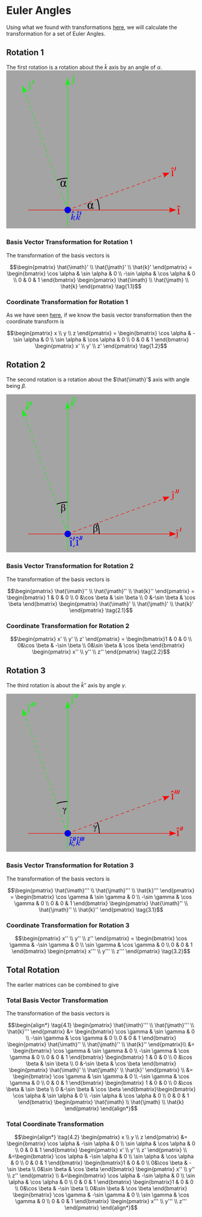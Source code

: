 # Euler Angles

Using what we found with transformations [here](./TransformationOfVectorsAndCoordinates.md), we will calculate the transformation for a set of Euler Angles.

## Rotation 1

The first rotation is a rotation about the $\hat{k}$ axis by an angle of $\alpha$.
![first rotation looking down k axis](./img/EulerRotation1.svg)

### Basis Vector Transformation for Rotation 1

The transformation of the basis vectors is

```math
\begin{pmatrix} \hat{\imath}' \\ \hat{\jmath}' \\ \hat{k}' \end{pmatrix} =
\begin{bmatrix}
\cos \alpha & \sin \alpha & 0 \\
-\sin \alpha & \cos \alpha & 0 \\
0 & 0 & 1
\end{bmatrix}
\begin{pmatrix} \hat{\imath} \\ \hat{\jmath} \\ \hat{k} \end{pmatrix} \tag{1.1}
```

### Coordinate Transformation for Rotation 1

As we have seen [here](./TransformationOfVectorsAndCoordinates.md), if we know the basis vector transformation then the coordinate transform is

```math
\begin{pmatrix} x \\ y \\ z \end{pmatrix} =
\begin{bmatrix}
\cos \alpha & -\sin \alpha & 0 \\
\sin \alpha & \cos \alpha & 0 \\
0 & 0 & 1
\end{bmatrix}
\begin{pmatrix} x' \\ y' \\ z' \end{pmatrix} \tag{1.2}
```

## Rotation 2

The second rotation is a rotation about the $\hat{\imath}'$ axis with angle being $\beta$.

![Second rotation looking down i dash axis](./img/EulerRotation2.svg)

### Basis Vector Transformation for Rotation 2

The transformation of the basis vectors is

```math
\begin{pmatrix} \hat{\imath}'' \\ \hat{\jmath}'' \\ \hat{k}'' \end{pmatrix} =
\begin{bmatrix}
1 & 0 & 0 \\
0 &\cos \beta & \sin \beta \\
0 &-\sin \beta & \cos \beta
\end{bmatrix}
\begin{pmatrix} \hat{\imath}' \\ \hat{\jmath}' \\ \hat{k}' \end{pmatrix} \tag{2.1}
```

### Coordinate Transformation for Rotation 2

```math
\begin{pmatrix} x' \\ y' \\ z' \end{pmatrix} =
\begin{bmatrix}1 & 0 & 0 \\
0&\cos \beta & -\sin \beta \\
0&\sin \beta & \cos \beta
\end{bmatrix}
\begin{pmatrix} x'' \\ y'' \\ z'' \end{pmatrix} \tag{2.2}
```

## Rotation 3

The third rotation is about the $\hat{k}''$ axis by angle $\gamma$.

![Third rotation looking down k double dash axis](./img/EulerRotation3.svg)

### Basis Vector Transformation for Rotation 3

The transformation of the basis vectors is

```math
\begin{pmatrix} \hat{\imath}''' \\ \hat{\jmath}''' \\ \hat{k}''' \end{pmatrix} =
\begin{bmatrix}
\cos \gamma & \sin \gamma & 0 \\
-\sin \gamma & \cos \gamma & 0 \\
0 & 0 & 1
\end{bmatrix}
\begin{pmatrix} \hat{\imath}'' \\ \hat{\jmath}'' \\ \hat{k}'' \end{pmatrix} \tag{3.1}
```

### Coordinate Transformation for Rotation 3

```math
\begin{pmatrix} x'' \\ y'' \\ z'' \end{pmatrix} =
\begin{bmatrix}
\cos \gamma & -\sin \gamma & 0 \\
\sin \gamma &  \cos \gamma & 0 \\
0 & 0 & 1
\end{bmatrix}
\begin{pmatrix} x''' \\ y''' \\ z''' \end{pmatrix} \tag{3.2}
```

## Total Rotation

The earlier matrices can be combined to give

### Total Basis Vector Transformation

The transformation of the basis vectors is

```math
\begin{align*} \tag{4.1}
\begin{pmatrix} \hat{\imath}''' \\ \hat{\jmath}''' \\ \hat{k}''' \end{pmatrix} &=
\begin{bmatrix}
\cos \gamma & \sin \gamma & 0 \\
-\sin \gamma & \cos \gamma & 0 \\
0 & 0 & 1
\end{bmatrix}
\begin{pmatrix} \hat{\imath}'' \\ \hat{\jmath}'' \\ \hat{k}'' \end{pmatrix}\\
&=
\begin{bmatrix}
\cos \gamma & \sin \gamma & 0 \\
-\sin \gamma & \cos \gamma & 0 \\
0 & 0 & 1
\end{bmatrix}
\begin{bmatrix}
1 & 0 & 0 \\
0 &\cos \beta & \sin \beta \\
0 &-\sin \beta & \cos \beta
\end{bmatrix}
\begin{pmatrix} \hat{\imath}' \\ \hat{\jmath}' \\ \hat{k}' \end{pmatrix} \\
&= \begin{bmatrix}
\cos \gamma & \sin \gamma & 0 \\
-\sin \gamma & \cos \gamma & 0 \\
0 & 0 & 1
\end{bmatrix}
\begin{bmatrix}
1 & 0 & 0 \\
0 &\cos \beta & \sin \beta \\
0 &-\sin \beta & \cos \beta
\end{bmatrix}\begin{bmatrix}
\cos \alpha & \sin \alpha & 0 \\
-\sin \alpha & \cos \alpha & 0 \\
0 & 0 & 1
\end{bmatrix}
\begin{pmatrix} \hat{\imath} \\ \hat{\jmath} \\ \hat{k} \end{pmatrix}
\end{align*}
```

### Total Coordinate Transformation

```math
\begin{align*} \tag{4.2}
\begin{pmatrix} x \\ y \\ z \end{pmatrix} &=
\begin{bmatrix}
\cos \alpha & -\sin \alpha & 0 \\
\sin \alpha & \cos \alpha & 0 \\
0 & 0 & 1
\end{bmatrix}
\begin{pmatrix} x' \\ y' \\ z' \end{pmatrix} \\
&=\begin{bmatrix}
\cos \alpha & -\sin \alpha & 0 \\
\sin \alpha & \cos \alpha & 0 \\
0 & 0 & 1
\end{bmatrix}
\begin{bmatrix}1 & 0 & 0 \\
0&\cos \beta & -\sin \beta \\
0&\sin \beta & \cos \beta
\end{bmatrix}
\begin{pmatrix} x'' \\ y'' \\ z'' \end{pmatrix} \\
&=\begin{bmatrix}
\cos \alpha & -\sin \alpha & 0 \\
\sin \alpha & \cos \alpha & 0 \\
0 & 0 & 1
\end{bmatrix}
\begin{bmatrix}1 & 0 & 0 \\
0&\cos \beta & -\sin \beta \\
0&\sin \beta & \cos \beta
\end{bmatrix}
\begin{bmatrix}
\cos \gamma & -\sin \gamma & 0 \\
\sin \gamma &  \cos \gamma & 0 \\
0 & 0 & 1
\end{bmatrix}
\begin{pmatrix} x''' \\ y''' \\ z''' \end{pmatrix}
\end{align*}
```

